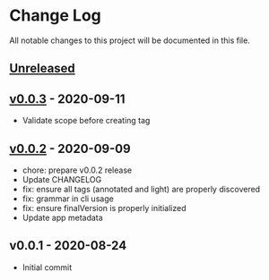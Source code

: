 # Change Log

All notable changes to this project will be documented in this file.

<a name="unreleased"></a>
## [Unreleased]



<a name="v0.0.3"></a>
## [v0.0.3] - 2020-09-11

- Validate scope before creating tag


<a name="v0.0.2"></a>
## [v0.0.2] - 2020-09-09

- chore: prepare v0.0.2 release
- Update CHANGELOG
- fix: ensure all tags (annotated and light) are properly discovered
- fix: grammar in cli usage
- fix: ensure finalVersion is properly initialized
- Update app metadata


<a name="v0.0.1"></a>
## v0.0.1 - 2020-08-24

- Initial commit


[Unreleased]: https://github.com/1efty/semtag/compare/v0.0.3...HEAD
[v0.0.3]: https://github.com/1efty/semtag/compare/v0.0.2...v0.0.3
[v0.0.2]: https://github.com/1efty/semtag/compare/v0.0.1...v0.0.2
